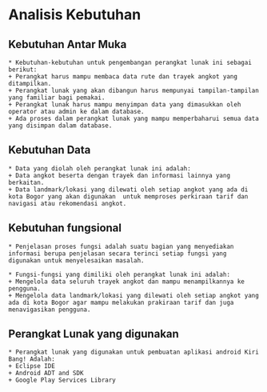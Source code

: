 # Analisis Kebutuhan

## Kebutuhan Antar Muka
	* Kebutuhan-kebutuhan untuk pengembangan perangkat lunak ini sebagai berikut:
	+ Perangkat harus mampu membaca data rute dan trayek angkot yang ditampilkan.
	+ Perangkat lunak yang akan dibangun harus mempunyai tampilan-tampilan yang familiar bagi pemakai.
	+ Perangkat lunak harus mampu menyimpan data yang dimasukkan oleh operator atau admin ke dalam database.
	+ Ada proses dalam perangkat lunak yang mampu memperbaharui semua data yang disimpan dalam database.

## Kebutuhan Data
	* Data yang diolah oleh perangkat lunak ini adalah:
	+ Data angkot beserta dengan trayek dan informasi lainnya yang berkaitan.
	+ Data landmark/lokasi yang dilewati oleh setiap angkot yang ada di kota Bogor yang akan digunakan  untuk memproses perkiraan tarif dan navigasi atau rekomendasi angkot.

## Kebutuhan fungsional
	* Penjelasan proses fungsi adalah suatu bagian yang menyediakan informasi berupa penjelasan secara terinci setiap fungsi yang digunakan untuk menyelesaikan masalah.

	* Fungsi-fungsi yang dimiliki oleh perangkat lunak ini adalah:
	+ Mengelola data seluruh trayek angkot dan mampu menampilkannya ke pengguna.
	+ Mengelola data landmark/lokasi yang dilewati oleh setiap angkot yang ada di kota Bogor agar mampu melakukan prakiraan tarif dan juga menavigasikan pengguna.  

## Perangkat Lunak yang digunakan
	* Perangkat lunak yang digunakan untuk pembuatan aplikasi android Kiri Bang! Adalah:
	+ Eclipse IDE
	+ Android ADT and SDK
	+ Google Play Services Library
